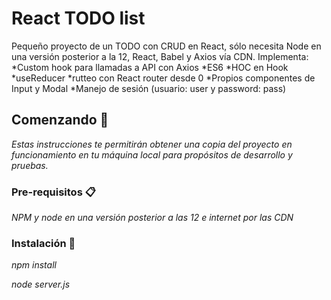 # React TODO list

Pequeño proyecto de un TODO con CRUD en React, sólo necesita Node en una versión posterior a la 12, React, Babel y Axios vía CDN.
Implementa:
  *Custom hook para llamadas a API con Axios
  *ES6
  *HOC en Hook
  *useReducer
  *rutteo con React router desde 0
  *Propios componentes de Input y Modal
  *Manejo de sesión (usuario: user y password: pass)

## Comenzando 🚀

_Estas instrucciones te permitirán obtener una copia del proyecto en funcionamiento en tu máquina local para propósitos de desarrollo y pruebas._


### Pre-requisitos 📋

_NPM y node en una versión posterior a las 12 e internet por las CDN_


### Instalación 🔧

_npm install_

_node server.js_
